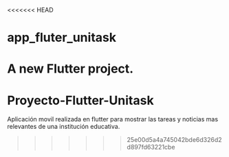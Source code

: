 <<<<<<< HEAD
# app_fluter_unitask

A new Flutter project.
=======
# Proyecto-Flutter-Unitask
Aplicación movil realizada en flutter para mostrar las tareas y noticias mas relevantes de una institución educativa.
>>>>>>> 25e00d5a4a745042bde6d326d2d897fd63221cbe
